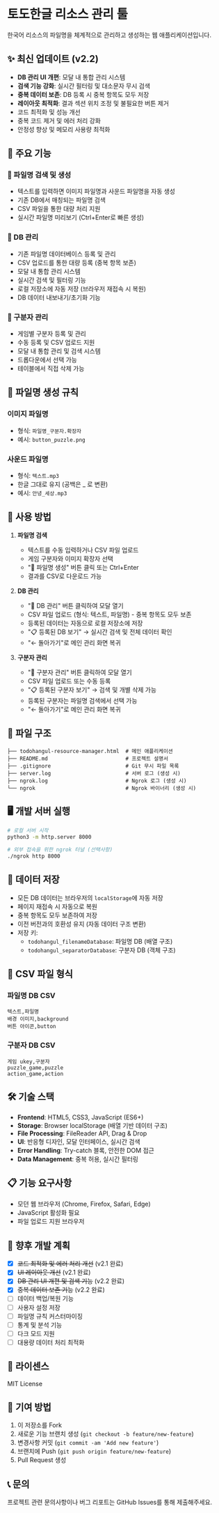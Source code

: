 # 토도한글 리소스 관리 툴

한국어 리소스의 파일명을 체계적으로 관리하고 생성하는 웹 애플리케이션입니다.

## ✨ 최신 업데이트 (v2.2)

- **DB 관리 UI 개편**: 모달 내 통합 관리 시스템
- **검색 기능 강화**: 실시간 필터링 및 대소문자 무시 검색
- **중복 데이터 보존**: DB 등록 시 중복 항목도 모두 저장
- **레이아웃 최적화**: 결과 섹션 위치 조정 및 불필요한 버튼 제거
- 코드 최적화 및 성능 개선
- 중복 코드 제거 및 에러 처리 강화
- 안정성 향상 및 메모리 사용량 최적화

## 🌟 주요 기능

### 📝 파일명 검색 및 생성
- 텍스트를 입력하면 이미지 파일명과 사운드 파일명을 자동 생성
- 기존 DB에서 매칭되는 파일명 검색
- CSV 파일을 통한 대량 처리 지원
- 실시간 파일명 미리보기 (Ctrl+Enter로 빠른 생성)

### 💾 DB 관리
- 기존 파일명 데이터베이스 등록 및 관리
- CSV 업로드를 통한 대량 등록 (중복 항목 보존)
- 모달 내 통합 관리 시스템
- 실시간 검색 및 필터링 기능
- 로컬 저장소에 자동 저장 (브라우저 재접속 시 복원)
- DB 데이터 내보내기/초기화 기능

### 🎨 구분자 관리
- 게임별 구분자 등록 및 관리
- 수동 등록 및 CSV 업로드 지원
- 모달 내 통합 관리 및 검색 시스템
- 드롭다운에서 선택 가능
- 테이블에서 직접 삭제 가능

## 🔧 파일명 생성 규칙

### 이미지 파일명
- 형식: `파일명_구분자.확장자`
- 예시: `button_puzzle.png`

### 사운드 파일명
- 형식: `텍스트.mp3`
- 한글 그대로 유지 (공백은 _ 로 변환)
- 예시: `안녕_세상.mp3`

## 🚀 사용 방법

1. **파일명 검색**
   - 텍스트를 수동 입력하거나 CSV 파일 업로드
   - 게임 구분자와 이미지 확장자 선택
   - "📁 파일명 생성" 버튼 클릭 또는 Ctrl+Enter
   - 결과를 CSV로 다운로드 가능

2. **DB 관리**
   - "💾 DB 관리" 버튼 클릭하여 모달 열기
   - CSV 파일 업로드 (형식: 텍스트, 파일명) - 중복 항목도 모두 보존
   - 등록된 데이터는 자동으로 로컬 저장소에 저장
   - "📋 등록된 DB 보기" → 실시간 검색 및 전체 데이터 확인
   - "← 돌아가기"로 메인 관리 화면 복귀

3. **구분자 관리**
   - "🎨 구분자 관리" 버튼 클릭하여 모달 열기
   - CSV 파일 업로드 또는 수동 등록
   - "📋 등록된 구분자 보기" → 검색 및 개별 삭제 가능
   - 등록된 구분자는 파일명 검색에서 선택 가능
   - "← 돌아가기"로 메인 관리 화면 복귀

## 📁 파일 구조

```
├── todohangul-resource-manager.html  # 메인 애플리케이션
├── README.md                         # 프로젝트 설명서
├── .gitignore                        # Git 무시 파일 목록
├── server.log                        # 서버 로그 (생성 시)
├── ngrok.log                         # Ngrok 로그 (생성 시)
└── ngrok                             # Ngrok 바이너리 (생성 시)
```

## 🖥️ 개발 서버 실행

```bash
# 로컬 서버 시작
python3 -m http.server 8000

# 외부 접속을 위한 ngrok 터널 (선택사항)
./ngrok http 8000
```

## 💾 데이터 저장

- 모든 DB 데이터는 브라우저의 `localStorage`에 자동 저장
- 페이지 재접속 시 자동으로 복원
- 중복 항목도 모두 보존하여 저장
- 이전 버전과의 호환성 유지 (자동 데이터 구조 변환)
- 저장 키:
  - `todohangul_filenameDatabase`: 파일명 DB (배열 구조)
  - `todohangul_separatorDatabase`: 구분자 DB (객체 구조)

## 🔄 CSV 파일 형식

### 파일명 DB CSV
```csv
텍스트,파일명
배경 이미지,background
버튼 아이콘,button
```

### 구분자 DB CSV
```csv
게임 ukey,구분자
puzzle_game,puzzle
action_game,action
```

## 🛠️ 기술 스택

- **Frontend**: HTML5, CSS3, JavaScript (ES6+)
- **Storage**: Browser localStorage (배열 기반 데이터 구조)
- **File Processing**: FileReader API, Drag & Drop
- **UI**: 반응형 디자인, 모달 인터페이스, 실시간 검색
- **Error Handling**: Try-catch 블록, 안전한 DOM 접근
- **Data Management**: 중복 허용, 실시간 필터링

## 📋 기능 요구사항

- 모던 웹 브라우저 (Chrome, Firefox, Safari, Edge)
- JavaScript 활성화 필요
- 파일 업로드 지원 브라우저

## 🎯 향후 개발 계획

- [x] ~~코드 최적화 및 에러 처리 개선~~ (v2.1 완료)
- [x] ~~UI 레이아웃 개선~~ (v2.1 완료)
- [x] ~~DB 관리 UI 개편 및 검색 기능~~ (v2.2 완료)
- [x] ~~중복 데이터 보존 기능~~ (v2.2 완료)
- [ ] 데이터 백업/복원 기능
- [ ] 사용자 설정 저장
- [ ] 파일명 규칙 커스터마이징
- [ ] 통계 및 분석 기능
- [ ] 다크 모드 지원
- [ ] 대용량 데이터 처리 최적화

## 📝 라이센스

MIT License

## 🤝 기여 방법

1. 이 저장소를 Fork
2. 새로운 기능 브랜치 생성 (`git checkout -b feature/new-feature`)
3. 변경사항 커밋 (`git commit -am 'Add new feature'`)
4. 브랜치에 Push (`git push origin feature/new-feature`)
5. Pull Request 생성

## 📞 문의

프로젝트 관련 문의사항이나 버그 리포트는 GitHub Issues를 통해 제출해주세요.